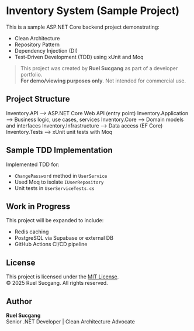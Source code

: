 # Inventory System (Sample Project)

This is a sample ASP.NET Core backend project demonstrating:

- Clean Architecture
- Repository Pattern
- Dependency Injection (DI)
- Test-Driven Development (TDD) using xUnit and Moq

> This project was created by **Ruel Sucgang** as part of a developer portfolio.  
> **For demo/viewing purposes only**. Not intended for commercial use.

## Project Structure
Inventory.API --> ASP.NET Core Web API (entry point)
Inventory.Application --> Business logic, use cases, services
Inventory.Core --> Domain models and interfaces
Inventory.Infrastructure --> Data access (EF Core)
Inventory.Tests --> xUnit unit tests with Moq

## Sample TDD Implementation

Implemented TDD for:
- `ChangePassword` method in `UserService`
- Used Moq to isolate `IUserRepository`
- Unit tests in `UserServiceTests.cs`

## Work in Progress

This project will be expanded to include:
- Redis caching
- PostgreSQL via Supabase or external DB
- GitHub Actions CI/CD pipeline

## License

This project is licensed under the [MIT License](LICENSE).  
© 2025 Ruel Sucgang. All rights reserved.

## Author

**Ruel Sucgang**  
Senior .NET Developer | Clean Architecture Advocate  
